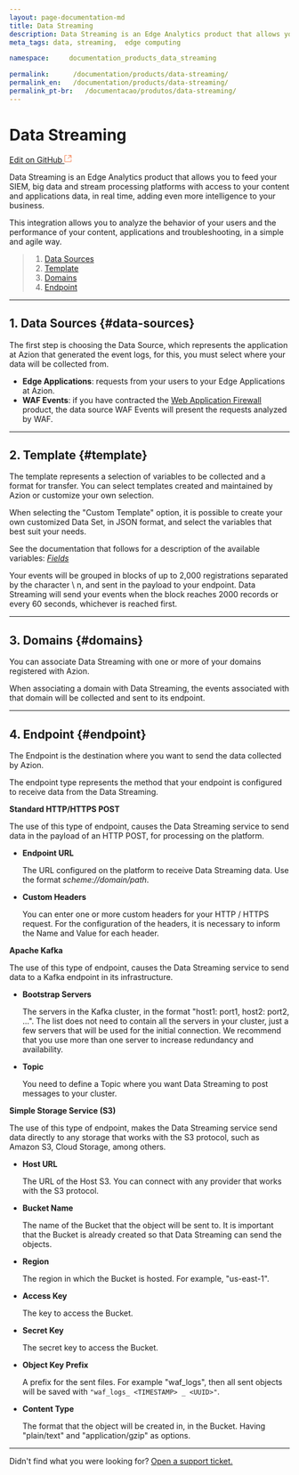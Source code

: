 ```yaml
---
layout: page-documentation-md
title: Data Streaming
description: Data Streaming is an Edge Analytics product that allows you to feed your SIEM, big data and stream processing platforms with access to your content and applications data, in real time, adding even more intelligence to your business.
meta_tags: data, streaming,  edge computing

namespace:     documentation_products_data_streaming

permalink:      /documentation/products/data-streaming/
permalink_en:   /documentation/products/data-streaming/
permalink_pt-br:   /documentacao/produtos/data-streaming/
---
```

# Data **Streaming**

[Edit on GitHub <svg width="14" height="14" xmlns="http://www.w3.org/2000/svg"><g fill="none" stroke="#F3652B"><path d="M4.81.71H.672v11.43H12.1V8.001" stroke-width=".8"/><path d="M6.87.786h5.155V5.94M6.31 6.5L12.026.786"/></g></svg>](https://github.com/aziontech/docs_en/edit/master/data-streaming/2021-01-14-index.md)

Data Streaming is an Edge Analytics product that allows you to feed your SIEM, big data and stream processing platforms with access to your content and applications data, in real time, adding even more intelligence to your business.

This integration allows you to analyze the behavior of your users and the performance of your content, applications and troubleshooting, in a simple and agile way.


  > 1. [Data Sources](#data-sources)
  > 2. [Template](#template)
  > 3. [Domains](#domains)
  > 4. [Endpoint](#endpoint)

---

## 1. Data Sources {#data-sources}

The first step is choosing the Data Source, which represents the application at Azion that generated the event logs, for this, you must select where your data will be collected from.


* **Edge Applications**: requests from your users to your Edge Applications at Azion.
* **WAF Events**: if you have contracted the [Web Application Firewall](https://www.azion.com/en/documentation/products/web-application-firewall/) product, the data source WAF Events will present the requests analyzed by WAF.

---

## 2. Template {#template}

The template represents a selection of variables to be collected and a format for transfer. You can select templates created and maintained by Azion or customize your own selection.

When selecting the "Custom Template" option, it is possible to create your own customized Data Set, in JSON format, and select the variables that best suit your needs.

See the documentation that follows for a description of the available variables: [*Fields*](https://www.azion.com/en/documentation/products/data-streaming/fields/)

Your events will be grouped in blocks of up to 2,000 registrations separated by the character \ n, and sent in the payload to your endpoint. Data Streaming will send your events when the block reaches 2000 records or every 60 seconds, whichever is reached first.

---

## 3. Domains {#domains}

You can associate Data Streaming with one or more of your domains registered with Azion.

When associating a domain with Data Streaming, the events associated with that domain will be collected and sent to its endpoint.

---

## 4. Endpoint {#endpoint}

The Endpoint is the destination where you want to send the data collected by Azion.

The endpoint type represents the method that your endpoint is configured to receive data from the Data Streaming.

**Standard HTTP/HTTPS POST**

The use of this type of endpoint, causes the Data Streaming service to send data in the payload of an HTTP POST, for processing on the platform.

* **Endpoint URL** 

  The URL configured on the platform to receive Data Streaming data. Use the format *scheme://domain/path*.

* **Custom Headers** 

  You can enter one or more custom headers for your HTTP / HTTPS request. For the configuration of the headers, it is necessary to inform the Name and Value for each header.

**Apache Kafka**

The use of this type of endpoint, causes the Data Streaming service to send data to a Kafka endpoint in its infrastructure.

* **Bootstrap Servers** 

  The servers in the Kafka cluster, in the format "host1: port1, host2: port2, ...". The list does not need to contain all the servers in your cluster, just a few servers that will be used for the initial connection. We recommend that you use more than one server to increase redundancy and availability.

* **Topic** 

  You need to define a Topic where you want Data Streaming to post messages to your cluster.

**Simple Storage Service (S3)**

The use of this type of endpoint, makes the Data Streaming service send data directly to any storage that works with the S3 protocol, such as Amazon S3, Cloud Storage, among others.

* **Host URL** 

  The URL of the Host S3. You can connect with any provider that works with the S3 protocol.

* **Bucket Name** 

  The name of the Bucket that the object will be sent to. It is important that the Bucket is already created so that Data Streaming can send the objects.

* **Region** 

  The region in which the Bucket is hosted. For example, "us-east-1".

* **Access Key** 

  The key to access the Bucket.

* **Secret Key** 

  The secret key to access the Bucket.

* **Object Key Prefix** 

  A prefix for the sent files. For example "waf_logs", then all sent objects will be saved with `"waf_logs_ <TIMESTAMP> _ <UUID>"`.

* **Content Type** 

  The format that the object will be created in, in the Bucket. Having "plain/text" and "application/gzip" as options.

---

Didn't find what you were looking for? [Open a support ticket.](https://tickets.azion.com/)
